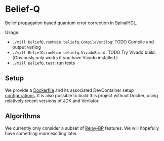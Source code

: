 # Belief-Q

Belief propagation based quantum error correction in SpinalHDL.

Usage:
* `./mill BeliefQ.runMain beliefq.CompileVerilog`: TODO Compile and output verilog
* `./mill BeliefQ.runMain beliefq.VivadoBuild`: TODO Try Vivado build. (Obviously only works if you have Vivado installed.)
* `./mill BeliefQ.test`: run tests

## Setup

We provide a [Dockerfile](./.devcontainer/Dockerfile) and its associated DevContainer setup [configurations](./.devcontainer/devcontainer.json).
It is also possible to build this project without Docker, using relatively recent versions of JDK and Verilator.

## Algorithms

We currently only consider a subset of [Relay-BP](https://arxiv.org/abs/2506.01779) features.
We will hopefully have something more exciting later.
